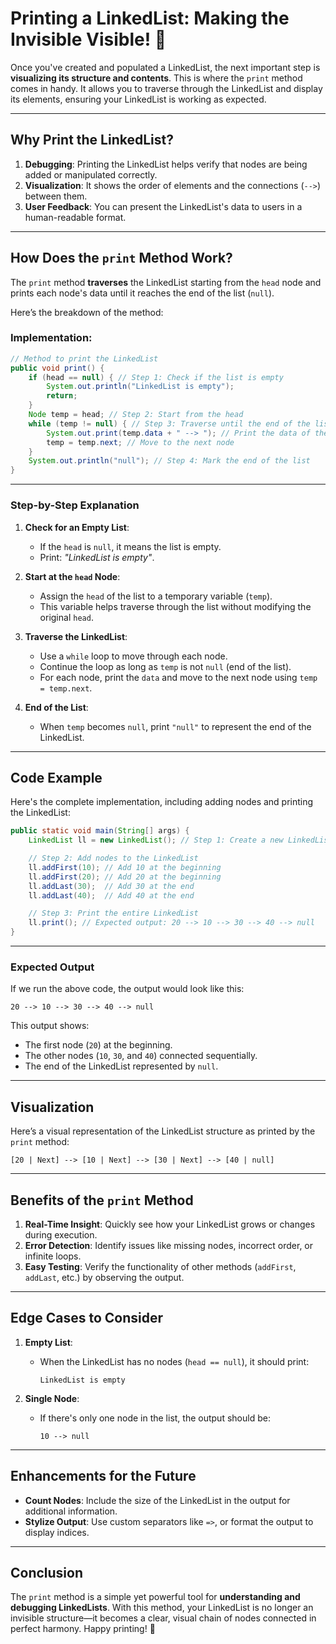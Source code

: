 # Printing a LinkedList: Making the Invisible Visible! 🌟

Once you've created and populated a LinkedList, the next important step is **visualizing its structure and contents**. This is where the `print` method comes in handy. It allows you to traverse through the LinkedList and display its elements, ensuring your LinkedList is working as expected.

---

## **Why Print the LinkedList?**

1. **Debugging**: Printing the LinkedList helps verify that nodes are being added or manipulated correctly.
2. **Visualization**: It shows the order of elements and the connections (`-->`) between them.
3. **User Feedback**: You can present the LinkedList's data to users in a human-readable format.

---

## **How Does the `print` Method Work?**

The `print` method **traverses** the LinkedList starting from the `head` node and prints each node's data until it reaches the end of the list (`null`).

Here’s the breakdown of the method:

### Implementation:
```java
// Method to print the LinkedList
public void print() {
    if (head == null) { // Step 1: Check if the list is empty
        System.out.println("LinkedList is empty");
        return;
    }
    Node temp = head; // Step 2: Start from the head
    while (temp != null) { // Step 3: Traverse until the end of the list
        System.out.print(temp.data + " --> "); // Print the data of the current node
        temp = temp.next; // Move to the next node
    }
    System.out.println("null"); // Step 4: Mark the end of the list
}
```

---

### **Step-by-Step Explanation**

1. **Check for an Empty List**:
   - If the `head` is `null`, it means the list is empty.
   - Print: *"LinkedList is empty"*.

2. **Start at the `head` Node**:
   - Assign the `head` of the list to a temporary variable (`temp`).
   - This variable helps traverse through the list without modifying the original `head`.

3. **Traverse the LinkedList**:
   - Use a `while` loop to move through each node.
   - Continue the loop as long as `temp` is not `null` (end of the list).
   - For each node, print the `data` and move to the next node using `temp = temp.next`.

4. **End of the List**:
   - When `temp` becomes `null`, print `"null"` to represent the end of the LinkedList.

---

## **Code Example**

Here's the complete implementation, including adding nodes and printing the LinkedList:

```java
public static void main(String[] args) {
    LinkedList ll = new LinkedList(); // Step 1: Create a new LinkedList object

    // Step 2: Add nodes to the LinkedList
    ll.addFirst(10); // Add 10 at the beginning
    ll.addFirst(20); // Add 20 at the beginning
    ll.addLast(30);  // Add 30 at the end
    ll.addLast(40);  // Add 40 at the end

    // Step 3: Print the entire LinkedList
    ll.print(); // Expected output: 20 --> 10 --> 30 --> 40 --> null
}
```

---

### **Expected Output**

If we run the above code, the output would look like this:
```
20 --> 10 --> 30 --> 40 --> null
```

This output shows:
- The first node (`20`) at the beginning.
- The other nodes (`10`, `30`, and `40`) connected sequentially.
- The end of the LinkedList represented by `null`.

---

## **Visualization**

Here’s a visual representation of the LinkedList structure as printed by the `print` method:

```
[20 | Next] --> [10 | Next] --> [30 | Next] --> [40 | null]
```

---

## **Benefits of the `print` Method**

1. **Real-Time Insight**: Quickly see how your LinkedList grows or changes during execution.
2. **Error Detection**: Identify issues like missing nodes, incorrect order, or infinite loops.
3. **Easy Testing**: Verify the functionality of other methods (`addFirst`, `addLast`, etc.) by observing the output.

---

## **Edge Cases to Consider**

1. **Empty List**:
   - When the LinkedList has no nodes (`head == null`), it should print:
     ```
     LinkedList is empty
     ```

2. **Single Node**:
   - If there's only one node in the list, the output should be:
     ```
     10 --> null
     ```

---

## **Enhancements for the Future**

- **Count Nodes**: Include the size of the LinkedList in the output for additional information.
- **Stylize Output**: Use custom separators like `=>`, or format the output to display indices.

---

## **Conclusion**

The `print` method is a simple yet powerful tool for **understanding and debugging LinkedLists**. With this method, your LinkedList is no longer an invisible structure—it becomes a clear, visual chain of nodes connected in perfect harmony. Happy printing! 🎉